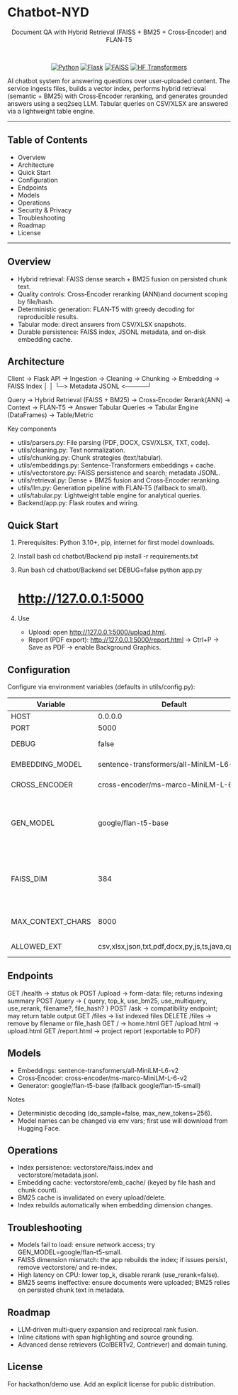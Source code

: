 # Chatbot-NYD
<div align="center">

Document QA with Hybrid Retrieval (FAISS + BM25 + Cross‑Encoder) and FLAN‑T5

<br />

[![Python](https://img.shields.io/badge/Python-3.10%2B-blue.svg)](https://www.python.org/)
[![Flask](https://img.shields.io/badge/Flask-3.x-000.svg)](https://flask.palletsprojects.com/)
[![FAISS](https://img.shields.io/badge/FAISS-IP-green.svg)](https://github.com/facebookresearch/faiss)
[![HF Transformers](https://img.shields.io/badge/Transformers-4.x-ff69b4.svg)](https://huggingface.co/transformers)

</div>

AI chatbot system for answering questions over user‑uploaded content. The service ingests files, builds a vector index, performs hybrid retrieval (semantic + BM25) with Cross‑Encoder reranking, and generates grounded answers using a seq2seq LLM. Tabular queries on CSV/XLSX are answered via a lightweight table engine.

---

## Table of Contents
- Overview
- Architecture
- Quick Start
- Configuration
- Endpoints
- Models
- Operations
- Security & Privacy
- Troubleshooting
- Roadmap
- License

---

## Overview
- Hybrid retrieval: FAISS dense search + BM25 fusion on persisted chunk text.
- Quality controls: Cross‑Encoder reranking (ANN)and document scoping by file/hash.
- Deterministic generation: FLAN‑T5 with greedy decoding for reproducible results.
- Tabular mode: direct answers from CSV/XLSX snapshots.
- Durable persistence: FAISS index, JSONL metadata, and on‑disk embedding cache.

## Architecture

Client → Flask API → Ingestion → Cleaning → Chunking → Embedding → FAISS Index
                                              │                        │
                                              └─> Metadata JSONL <─────┘

Query → Hybrid Retrieval (FAISS + BM25) → Cross‑Encoder Rerank(ANN) → Context → FLAN‑T5 → Answer
Tabular Queries → Tabular Engine (DataFrames) → Table/Metric


Key components
- utils/parsers.py: File parsing (PDF, DOCX, CSV/XLSX, TXT, code).
- utils/cleaning.py: Text normalization.
- utils/chunking.py: Chunk strategies (text/tabular).
- utils/embeddings.py: Sentence‑Transformers embeddings + cache.
- utils/vectorstore.py: FAISS persistence and search; metadata JSONL.
- utils/retrieval.py: Dense + BM25 fusion and Cross‑Encoder reranking.
- utils/llm.py: Generation pipeline with FLAN‑T5 (fallback to small).
- utils/tabular.py: Lightweight table engine for analytical queries.
- Backend/app.py: Flask routes and wiring.

## Quick Start
1. Prerequisites: Python 3.10+, pip, internet for first model downloads.
2. Install
   bash
   cd chatbot/Backend
   pip install -r requirements.txt
   
3. Run
   bash
   cd chatbot/Backend
   set DEBUG=false
   python app.py
   # http://127.0.0.1:5000
   
4. Use
   - Upload: open http://127.0.0.1:5000/upload.html.
   - Report (PDF export): http://127.0.0.1:5000/report.html → Ctrl+P → Save as PDF → enable Background Graphics.

## Configuration
Configure via environment variables (defaults in utils/config.py):

| Variable | Default | Description |
|---|---|---|
| HOST | 0.0.0.0 | Server host |
| PORT | 5000 | Server port |
| DEBUG | false | Flask debug mode |
| EMBEDDING_MODEL | sentence-transformers/all-MiniLM-L6-v2 | Embedding model name |
| CROSS_ENCODER | cross-encoder/ms-marco-MiniLM-L-6-v2 | Reranker model |
| GEN_MODEL | google/flan-t5-base | Generator model (fallback to flan-t5-small if load fails) |
| FAISS_DIM | 384 | Expected embedding dimension (auto‑rebuild on mismatch) |
| MAX_CONTEXT_CHARS | 8000 | Context length cap for prompts |
| ALLOWED_EXT | csv,xlsx,json,txt,pdf,docx,py,js,ts,java,cpp,md | Upload whitelist |

## Endpoints

GET  /health            → status ok
POST /upload            → form-data: file; returns indexing summary
POST /query             → { query, top_k, use_bm25, use_multiquery, use_rerank, filename?, file_hash? }
POST /ask               → compatibility endpoint; may return table output
GET  /files             → list indexed files
DELETE /files           → remove by filename or file_hash
GET  /                  → home.html
GET  /upload.html       → upload.html
GET  /report.html       → project report (exportable to PDF)


## Models
- Embeddings: sentence-transformers/all-MiniLM-L6-v2
- Cross‑Encoder: cross-encoder/ms-marco-MiniLM-L-6-v2
- Generator: google/flan-t5-base (fallback google/flan-t5-small)

Notes
- Deterministic decoding (do_sample=false, max_new_tokens=256).
- Model names can be changed via env vars; first use will download from Hugging Face.

## Operations
- Index persistence: vectorstore/faiss.index and vectorstore/metadata.jsonl.
- Embedding cache: vectorstore/emb_cache/ (keyed by file hash and chunk count).
- BM25 cache is invalidated on every upload/delete.
- Index rebuilds automatically when embedding dimension changes.

## Troubleshooting
- Models fail to load: ensure network access; try GEN_MODEL=google/flan-t5-small.
- FAISS dimension mismatch: the app rebuilds the index; if issues persist, remove vectorstore/ and re‑index.
- High latency on CPU: lower top_k, disable rerank (use_rerank=false).
- BM25 seems ineffective: ensure documents were uploaded; BM25 relies on persisted chunk text in metadata.

## Roadmap
- LLM‑driven multi‑query expansion and reciprocal rank fusion.
- Inline citations with span highlighting and source grounding.
- Advanced dense retrievers (ColBERTv2, Contriever) and domain tuning.

## License
For hackathon/demo use. Add an explicit license for public distribution.
